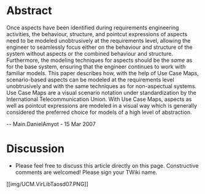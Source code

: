 # Abstract
Once aspects have been identified during requirements engineering activities, the behaviour, structure, and pointcut expressions of aspects need to be modeled unobtrusively at the requirements level, allowing the engineer to seamlessly focus either on the behaviour and structure of the system without aspects or the combined behaviour and structure. Furthermore, the modeling techniques for aspects should be the _same_ as for the base system, ensuring that the engineer continues to work with familiar models. This paper describes how, with the help of Use Case Maps, scenario-based aspects can be modeled at the requirements level unobtrusively and with the same techniques as for non-aspectual systems. Use Case Maps are a visual scenario notation under standardization by the International Telecommunication Union. With Use Case Maps, aspects as well as pointcut expressions are modeled in a visual way which is generally considered the preferred choice for models of a high level of abstraction.

-- Main.DanielAmyot - 15 Mar 2007

# Discussion
   * Please feel free to discuss this article directly on this page. Constructive comments are welcomed! Please sign your TWiki name.

[[img/UCM.VirLibTaosd07.PNG]]

